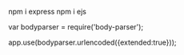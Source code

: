 <!-- cmd -->

npm i express
npm i ejs

<!-- use middleware if using post method -->

var bodyparser = require('body-parser');

app.use(bodyparser.urlencoded({extended:true}));
